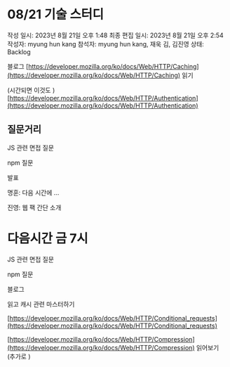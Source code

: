 # 08/21 기술 스터디

작성 일시: 2023년 8월 21일 오후 1:48
최종 편집 일시: 2023년 8월 21일 오후 2:54
작성자: myung hun kang
참석자: myung hun kang, 재욱 김, 김진영
상태: Backlog

블로그 [https://developer.mozilla.org/ko/docs/Web/HTTP/Caching](https://developer.mozilla.org/ko/docs/Web/HTTP/Caching) 읽기

 (시간되면 이것도 )[https://developer.mozilla.org/ko/docs/Web/HTTP/Authentication](https://developer.mozilla.org/ko/docs/Web/HTTP/Authentication)

## 질문거리

JS 관련 면접 질문

npm 질문

발표 

명훈: 다음 시간에 … 

진영:  웹 팩 간단 소개

# 다음시간 금 7시

JS 관련 면접 질문

npm 질문

블로그

읽고 캐시 관련 마스터하기

[https://developer.mozilla.org/ko/docs/Web/HTTP/Conditional_requests](https://developer.mozilla.org/ko/docs/Web/HTTP/Conditional_requests) 

[https://developer.mozilla.org/ko/docs/Web/HTTP/Compression](https://developer.mozilla.org/ko/docs/Web/HTTP/Compression) 읽어보기 (추가로 )